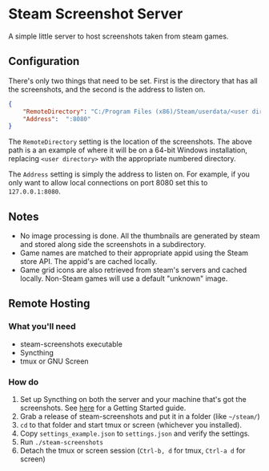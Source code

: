# Steam Screenshot Server

A simple little server to host screenshots taken from steam games.

## Configuration

There's only two things that need to be set.  First is the directory that has
all the screenshots, and the second is the address to listen on.

```json
{
    "RemoteDirectory": "C:/Program Files (x86)/Steam/userdata/<user directory>/760/remote/",
    "Address":  ":8080"
}
```

The `RemoteDirectory` setting is the location of the screenshots.  The above
path is a an example of where it will be on a 64-bit Windows installation,
replacing `<user directory>` with the appropriate numbered directory.

The `Address` setting is simply the address to listen on.  For example, if you
only want to allow local connections on port 8080 set this to `127.0.0.1:8080`.

## Notes

 * No image processing is done.  All the thumbnails are generated by steam and
 stored along side the screenshots in a subdirectory.
 * Game names are matched to their appropriate appid using the Steam store API.
 The appid's are cached locally.
 * Game grid icons are also retrieved from steam's servers and cached locally.
 Non-Steam games will use a default "unknown" image.

## Remote Hosting

### What you'll need
 * steam-screenshots executable
 * Syncthing
 * tmux or GNU Screen

### How do

 1. Set up Syncthing on both the server and your machine that's got the
 screenshots.  See [here](https://docs.syncthing.net/intro/getting-started.html)
 for a Getting Started guide.
 2. Grab a release of steam-screenshots and put it in a folder (like `~/steam/`)
 3. `cd` to that folder and start tmux or screen (whichever you installed).
 4. Copy `settings_example.json` to `settings.json` and verify the settings.
 5. Run `./steam-screenshots`
 6. Detach the tmux or screen session (`Ctrl-b, d` for tmux, `Ctrl-a d` for
 screen)

